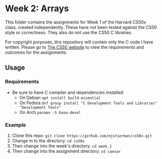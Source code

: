 # Week 2: Arrays
This folder contains the assignments for Week 1 of the Harvard CS50x class, created independently. These have not been tested against the CS50 style or correctness. They also do not use the CS50 C libraries.

For copyright purposes, this repository will contain only the C code I have written. Please go to [The CS50 website](https://cs50.harvard.edu/x/2025/psets/1) to view the requirements and outcomes for the assignments.

## Usage

### Requirements
- Be sure to have C compiler and dependencies installed:
    - On Debian `apt install build-essential`
    - On Fedora `dnf group install "C Development Tools and Libraries" "Development Tools"`
    - On Arch `pacman -S base-devel`

### Example
1. Clone this repo:
`git clone https://github.com/mjstierman/cs50x.git`
1. Change in to the directory:
`cd cs50x`
1. Then change into the week's directory: `cd week_2`
1. Then change into the assignment directory: `cd caesar`
